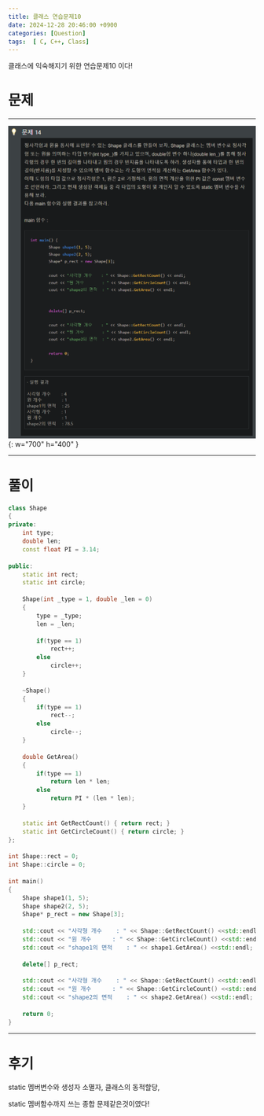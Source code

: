 ```yaml
---
title: 클래스 연습문제10
date: 2024-12-28 20:46:00 +0900
categories: [Question]  
tags:  [ C, C++, Class]
---
```


클래스에 익숙해지기 위한 연습문제10 이다!

# 문제   
---------------------------------------

![Desktop View](/assets/img/class11.png){: w="700" h="400" }

---------------------------------------

# 풀이

```c++
class Shape
{
private:
    int type;
    double len;
    const float PI = 3.14;

public:
    static int rect;
    static int circle;

    Shape(int _type = 1, double _len = 0)
    {
        type = _type;
        len = _len;

        if(type == 1)
            rect++;
        else
            circle++;
    }

    ~Shape()
    {
        if(type == 1)
            rect--;
        else
            circle--;
    }

    double GetArea()
    {
        if(type == 1)
            return len * len;
        else
            return PI * (len * len);
    }

    static int GetRectCount() { return rect; }
    static int GetCircleCount() { return circle; }
};

int Shape::rect = 0;
int Shape::circle = 0;

int main()
{
    Shape shape1(1, 5);
    Shape shape2(2, 5);
    Shape* p_rect = new Shape[3];
    
    std::cout << "사각형 개수	: " << Shape::GetRectCount() <<std::endl;
    std::cout << "원 개수		: " << Shape::GetCircleCount() <<std::endl;
    std::cout << "shape1의 면적	: " << shape1.GetArea() <<std::endl;
    
    delete[] p_rect;
    
    std::cout << "사각형 개수	: " << Shape::GetRectCount() <<std::endl;
    std::cout << "원 개수		: " << Shape::GetCircleCount() <<std::endl;
    std::cout << "shape2의 면적	: " << shape2.GetArea() <<std::endl;
    
    return 0;
}

```
---------------------------------------

# 후기

static 멤버변수와 생성자 소멸자, 클래스의 동적할당,

static 멤버함수까지 쓰는 종합 문제같은것이였다!

